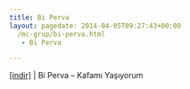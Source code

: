 ```yaml
---
title: Bi Perva
layout: pagedate: 2014-04-05T09:27:43+00:00
  /mc-grup/bi-perva.html
   - Bi Perva

---
```

<a href="https://cloud.mail.ru/public/b974034f375b/Bi%20Perva%20-%20Kafam%C4%B1%20Ya%C5%9F%C4%B1yorum" target="_blank">[indir]</a> | Bi Perva &#8211; Kafamı Yaşıyorum